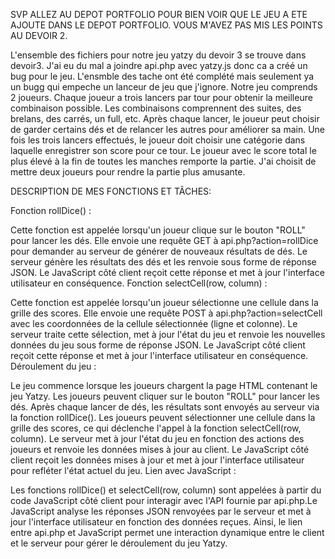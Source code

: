 SVP ALLEZ AU DEPOT PORTFOLIO POUR BIEN VOIR QUE LE JEU A ETE AJOUTE DANS LE DEPOT PORTFOLIO. VOUS M'AVEZ PAS MIS LES POINTS AU DEVOIR 2.

L'ensemble des fichiers pour notre jeu yatzy du devoir 3 se trouve dans devoir3. J'ai eu du mal a joindre api.php avec yatzy.js donc ca a créé un bug pour le jeu. L'ensmble des tache ont été complété mais seulement ya un bugg qui empeche un lanceur de jeu que j'ignore.
Notre jeu comprends 2 joueurs. Chaque joueur a trois lancers par tour pour obtenir la meilleure combinaison possible. Les combinaisons comprennent des suites, des brelans, des carrés, un full, etc. Après chaque lancer, le joueur peut choisir de garder certains dés et de relancer les autres pour améliorer sa main. Une fois les trois lancers effectués, le joueur doit choisir une catégorie dans laquelle enregistrer son score pour ce tour. Le joueur avec le score total le plus élevé à la fin de toutes les manches remporte la partie. 
J'ai choisit de mettre deux joueurs pour rendre la partie plus amusante. 

DESCRIPTION DE MES FONCTIONS ET TÂCHES: 

Fonction rollDice() :

Cette fonction est appelée lorsqu'un joueur clique sur le bouton "ROLL" pour lancer les dés.
Elle envoie une requête GET à api.php?action=rollDice pour demander au serveur de générer de nouveaux résultats de dés.
Le serveur génère les résultats des dés et les renvoie sous forme de réponse JSON.
Le JavaScript côté client reçoit cette réponse et met à jour l'interface utilisateur en conséquence.
Fonction selectCell(row, column) :

Cette fonction est appelée lorsqu'un joueur sélectionne une cellule dans la grille des scores.
Elle envoie une requête POST à api.php?action=selectCell avec les coordonnées de la cellule sélectionnée (ligne et colonne).
Le serveur traite cette sélection, met à jour l'état du jeu et renvoie les nouvelles données du jeu sous forme de réponse JSON.
Le JavaScript côté client reçoit cette réponse et met à jour l'interface utilisateur en conséquence.
Déroulement du jeu :

Le jeu commence lorsque les joueurs chargent la page HTML contenant le jeu Yatzy.
Les joueurs peuvent cliquer sur le bouton "ROLL" pour lancer les dés.
Après chaque lancer de dés, les résultats sont envoyés au serveur via la fonction rollDice().
Les joueurs peuvent sélectionner une cellule dans la grille des scores, ce qui déclenche l'appel à la fonction selectCell(row, column).
Le serveur met à jour l'état du jeu en fonction des actions des joueurs et renvoie les données mises à jour au client.
Le JavaScript côté client reçoit les données mises à jour et met à jour l'interface utilisateur pour refléter l'état actuel du jeu.
Lien avec JavaScript :

Les fonctions rollDice() et selectCell(row, column) sont appelées à partir du code JavaScript côté client pour interagir avec l'API fournie par api.php.Le JavaScript analyse les réponses JSON renvoyées par le serveur et met à jour l'interface utilisateur en fonction des données reçues.
Ainsi, le lien entre api.php et JavaScript permet une interaction dynamique entre le client et le serveur pour gérer le déroulement du jeu Yatzy.
